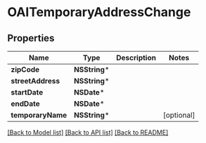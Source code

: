 # OAITemporaryAddressChange

## Properties
Name | Type | Description | Notes
------------ | ------------- | ------------- | -------------
**zipCode** | **NSString*** |  | 
**streetAddress** | **NSString*** |  | 
**startDate** | **NSDate*** |  | 
**endDate** | **NSDate*** |  | 
**temporaryName** | **NSString*** |  | [optional] 

[[Back to Model list]](../README.md#documentation-for-models) [[Back to API list]](../README.md#documentation-for-api-endpoints) [[Back to README]](../README.md)


